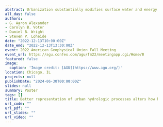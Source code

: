 ```yaml
---
abstract: Urbanization substantially modifies surface water and energy cycles. Compared to natural vegetation, low-permeability urban surfaces produce more runoff, trap more heat, and have lower evapotranspiration. Increases in extreme rainfall and heat due to climate change exacerbates these issues in many regions worldwide. One way cities are adapting to regional climate hazards is by adopting nature-based solutions or green infrastructure, which reduce the hydrologic impacts of urbanization and more closely mimic surrounding natural watersheds. These approaches also have implications for urban heat, as many management practices like depaving or adding tree canopy can enhance evaporative cooling and provide shade for pavements. Current representations of fine scale urban hydrology in city-to-regional scale climate models are too simplistic to fully capture the hydrologic impacts of these fine-scale management efforts, yet they must be resolved if we hope to understand the holistic effects that nature-based solutions provide to the urban climate and water and energy cycles. To this end, we present regional climate simulations centered on Milwaukee, Wisconsin that use a custom land surface model that explicitly represents the fine-scale lateral movement of water amongst the highly-heterogeneous land surfaces common within urban regions. We show that urban vegetation and lateral water transfers at the surface associated with green infrastructure practices increase evapotranspiration and decrease sensible and ground heat fluxes on daily time scales relative to simulations without such transfers. These changes reduce air temperatures within the city and change regional atmospheric processes such as lake breeze coupling during warm days. We also show that urban environments respond differently within regional climate models after rainfall events in non-negligible ways. This work highlights the need to explicitly represent fine-scale urban water and energy cycle components in regional climate simulations, especially when considering the implications of widespread adoption of green infrastructure. 
all_day: false
authors:
- G. Aaron Alexander
- Carolyn B. Voter
- Daniel B. Wright
- Steven P. Loheide
date: "2022-12-13T10:00:00Z"
date_end: "2022-12-13T13:30:00Z"
event: 2022 American Geophysical Union Fall Meeting
event_url: https://agu.confex.com/agu/fm22/meetingapp.cgi/Home/0
featured: false
image:
  caption: 'Image credit: [AGU](https://www.agu.org/)'
location: Chicago, IL
projects: null
publishDate: "2024-06-30T00:00:00Z"
slides: null
summary: Poster
tags: []
title: Better representation of urban hydrologic processes alters how heat responds to urban vegetation in regional climate models
url_code: ""
url_pdf: ""
url_slides: ""
url_video: ""
---
```

